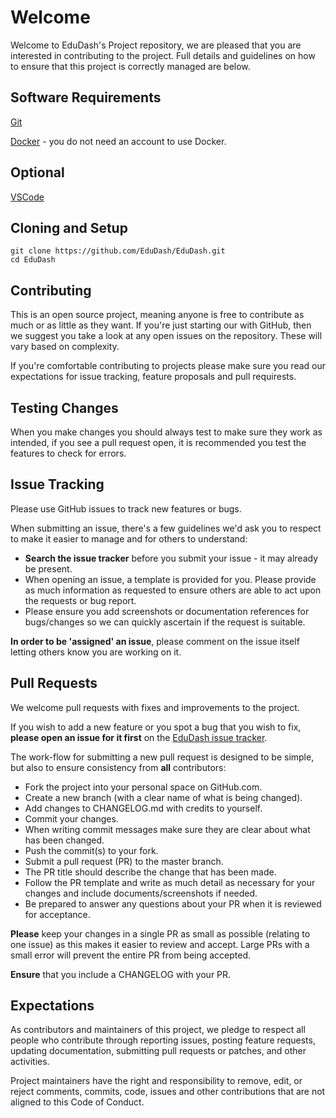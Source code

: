 # Welcome

Welcome to EduDash's Project repository, we are pleased that you are interested in contributing to the project. Full details and guidelines on how to ensure that this project is correctly managed are below.

## Software Requirements

[Git](https://git-scm.com/downloads)

[Docker](https://docs.docker.com/get-docker/) - you do not need an account to use Docker.

## Optional

[VSCode](https://code.visualstudio.com/download)

## Cloning and Setup

```shell
git clone https://github.com/EduDash/EduDash.git
cd EduDash
```

## Contributing

This is an open source project, meaning anyone is free to contribute as much or as little as they want. If you're just starting our with GitHub, then we suggest you take a look at any open issues on the repository. These will vary based on complexity.

If you're comfortable contributing to projects please make sure you read our expectations for issue tracking, feature proposals and pull requirests.

## Testing Changes

When you make changes you should always test to make sure they work as intended, if you see a pull request open, it is recommended you test the features to check for errors.

## Issue Tracking

Please use GitHub issues to track new features or bugs.

When submitting an issue, there's a few guidelines we'd ask you to respect to make it easier to manage and for others to understand:

- **Search the issue tracker** before you submit your issue - it may already be present.
- When opening an issue, a template is provided for you. Please provide as much information as requested to ensure others are able to act upon the requests or bug report.
- Please ensure you add screenshots or documentation references for bugs/changes so we can quickly ascertain if the request is suitable.

**In order to be 'assigned' an issue**, please comment on the issue itself letting others know you are working on it.

## Pull Requests

We welcome pull requests with fixes and improvements to the project.

If you wish to add a new feature or you spot a bug that you wish to fix, **please open an issue for it first** on the [EduDash issue tracker](https://github.com/EduDash/EduDash/issues).

The work-flow for submitting a new pull request is designed to be simple, but also to ensure consistency from **all** contributors:

- Fork the project into your personal space on GitHub.com.
- Create a new branch (with a clear name of what is being changed).
- Add changes to CHANGELOG.md with credits to yourself.
- Commit your changes.
- When writing commit messages make sure they are clear about what has been changed.
- Push the commit(s) to your fork.
- Submit a pull request (PR) to the master branch.
- The PR title should describe the change that has been made.
- Follow the PR template and write as much detail as necessary for your changes and include documents/screenshots if needed.
- Be prepared to answer any questions about your PR when it is reviewed for acceptance.

**Please** keep your changes in a single PR as small as possible (relating to one issue) as this makes it easier to review and accept. Large PRs with a small error will prevent the entire PR from being accepted.

**Ensure** that you include a CHANGELOG with your PR.

## Expectations

As contributors and maintainers of this project, we pledge to respect all people who contribute through reporting issues, posting feature requests, updating documentation, submitting pull requests or patches, and other activities.

Project maintainers have the right and responsibility to remove, edit, or reject comments, commits, code, issues and other contributions that are not aligned to this Code of Conduct.
